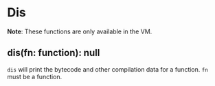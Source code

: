 # Dis

**Note**: These functions are only available in the VM.

## dis(fn: function): null

`dis` will print the bytecode and other compilation data for a function. `fn` must be a function.
